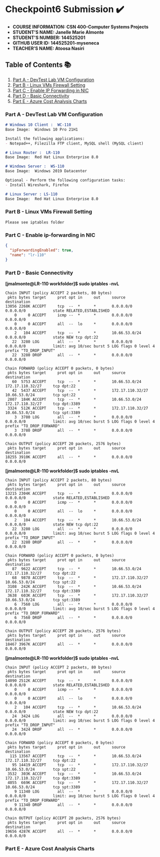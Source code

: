 # Checkpoint6 Submission ✔️

- **COURSE INFORMATION: CSN 400-Computer Systems Projects**
- **STUDENT’S NAME: Janelle Marie Almonte**
- **STUDENT'S NUMBER: 144525201**
- **GITHUB USER ID: 144525201-myseneca**
- **TEACHER’S NAME: Atoosa Nasiri**

## Table of Contents 📚
1. [Part A - DevTest Lab VM Configuration](#part-a---devtest-lab-vm-configuration)
2. [Part B - Linux VMs Firewall Setting](#part-b---linux-vms-firewall-setting)
3. [Part C - Enable IP Forwarding in NIC](#part-c---enable-ip-forwarding-in-nic)
4. [Part D - Basic Connectivity](#part-d---basic-connectivity)
5. [Part E - Azure Cost Analysis Charts](#part-e---azure-cost-analysis-charts)

### Part A - DevTest Lab VM Configuration

```markdown
# Windows 10 Client :  WC-110
Base Image:  Windows 10 Pro 21H1

Install the following applications:  
- Notepad++, Filezilla FTP client, MySQL shell (MySQL client)

# Linux Router :  LR-110
Base Image:  Red Hat Linux Enterprise 8.0

# Windows Server :  WS-110
Base Image:  Windows 2019 Datacenter

Optional - Perform the following configuration tasks:
- Install Wireshark, Firefox

# Linux Server : LS-110
Base Image:  Red Hat Linux Enterprise 8.0
```

### Part B - Linux VMs Firewall Setting

```
Please see iptables folder
```

### Part C - Enable ip-forwarding in NIC

```json
{
  "ipForwardingEnabled": true,
  "name": "lr-110"
}
```

### Part D - Basic Connectivity

**[jmalmonte@LR-110 workfolder]$ sudo iptables -nvL**

```
Chain INPUT (policy ACCEPT 2 packets, 80 bytes)
 pkts bytes target     prot opt in     out     source               destination
13056 2268K ACCEPT     tcp  --  *      *       0.0.0.0/0            0.0.0.0/0            state RELATED,ESTABLISHED
    0     0 ACCEPT     icmp --  *      *       0.0.0.0/0            0.0.0.0/0
    0     0 ACCEPT     all  --  lo     *       0.0.0.0/0            0.0.0.0/0
    2   104 ACCEPT     tcp  --  *      *       10.66.53.0/24        0.0.0.0/0            state NEW tcp dpt:22
   22  3280 LOG        all  --  *      *       0.0.0.0/0            0.0.0.0/0            limit: avg 10/sec burst 5 LOG flags 0 level 4 prefix "TO_DROP_INPUT"
   22  3280 DROP       all  --  *      *       0.0.0.0/0            0.0.0.0/0

Chain FORWARD (policy ACCEPT 0 packets, 0 bytes)
 pkts bytes target     prot opt in     out     source               destination
   60  5753 ACCEPT     tcp  --  *      *       10.66.53.0/24        172.17.110.32/27     tcp dpt:22
   42  5437 ACCEPT     tcp  --  *      *       172.17.110.32/27     10.66.53.0/24        tcp spt:22
 2807  184K ACCEPT     tcp  --  *      *       10.66.53.0/24        172.17.110.32/27     tcp dpt:3389
 3324  512K ACCEPT     tcp  --  *      *       172.17.110.32/27     10.66.53.0/24        tcp spt:3389
    3  3780 LOG        all  --  *      *       0.0.0.0/0            0.0.0.0/0            limit: avg 10/sec burst 5 LOG flags 0 level 4 prefix "TO_DROP_FORWARD"
    3  3780 DROP       all  --  *      *       0.0.0.0/0            0.0.0.0/0

Chain OUTPUT (policy ACCEPT 20 packets, 2576 bytes)
 pkts bytes target     prot opt in     out     source               destination
18255 3910K ACCEPT     all  --  *      *       0.0.0.0/0            0.0.0.0/0
```

**[jmalmonte@LR-110 workfolder]$ sudo iptables -nvL**

```
Chain INPUT (policy ACCEPT 2 packets, 80 bytes)
 pkts bytes target     prot opt in     out     source               destination
13215 2304K ACCEPT     tcp  --  *      *       0.0.0.0/0            0.0.0.0/0            state RELATED,ESTABLISHED
    0     0 ACCEPT     icmp --  *      *       0.0.0.0/0            0.0.0.0/0
    0     0 ACCEPT     all  --  lo     *       0.0.0.0/0            0.0.0.0/0
    2   104 ACCEPT     tcp  --  *      *       10.66.53.0/24        0.0.0.0/0            state NEW tcp dpt:22
   22  3280 LOG        all  --  *      *       0.0.0.0/0            0.0.0.0/0            limit: avg 10/sec burst 5 LOG flags 0 level 4 prefix "TO_DROP_INPUT"
   22  3280 DROP       all  --  *      *       0.0.0.0/0            0.0.0.0/0

Chain FORWARD (policy ACCEPT 0 packets, 0 bytes)
 pkts bytes target     prot opt in     out     source               destination
   87  9622 ACCEPT     tcp  --  *      *       10.66.53.0/24        172.17.110.32/27     tcp dpt:22
   68  9878 ACCEPT     tcp  --  *      *       172.17.110.32/27     10.66.53.0/24        tcp spt:22
 3108  242K ACCEPT     tcp  --  *      *       10.66.53.0/24        172.17.110.32/27     tcp dpt:3389
 3638  603K ACCEPT     tcp  --  *      *       172.17.110.32/27     10.66.53.0/24        tcp spt:3389
    6  7560 LOG        all  --  *      *       0.0.0.0/0            0.0.0.0/0            limit: avg 10/sec burst 5 LOG flags 0 level 4 prefix "TO_DROP_FORWARD"
    6  7560 DROP       all  --  *      *       0.0.0.0/0            0.0.0.0/0

Chain OUTPUT (policy ACCEPT 20 packets, 2576 bytes)
 pkts bytes target     prot opt in     out     source               destination
18467 3967K ACCEPT     all  --  *      *       0.0.0.0/0            0.0.0.0/0
```

**[jmalmonte@LR-110 workfolder]$ sudo iptables -nvL**

```
Chain INPUT (policy ACCEPT 2 packets, 80 bytes)
 pkts bytes target     prot opt in     out     source               destination
14090 2512K ACCEPT     tcp  --  *      *       0.0.0.0/0            0.0.0.0/0            state RELATED,ESTABLISHED
    0     0 ACCEPT     icmp --  *      *       0.0.0.0/0            0.0.0.0/0
    0     0 ACCEPT     all  --  lo     *       0.0.0.0/0            0.0.0.0/0
    2   104 ACCEPT     tcp  --  *      *       10.66.53.0/24        0.0.0.0/0            state NEW tcp dpt:22
   24  3424 LOG        all  --  *      *       0.0.0.0/0            0.0.0.0/0            limit: avg 10/sec burst 5 LOG flags 0 level 4 prefix "TO_DROP_INPUT"
   24  3424 DROP       all  --  *      *       0.0.0.0/0            0.0.0.0/0

Chain FORWARD (policy ACCEPT 0 packets, 0 bytes)
 pkts bytes target     prot opt in     out     source               destination
  115 13567 ACCEPT     tcp  --  *      *       10.66.53.0/24        172.17.110.32/27     tcp dpt:22
   95 14419 ACCEPT     tcp  --  *      *       172.17.110.32/27     10.66.53.0/24        tcp spt:22
 3532  303K ACCEPT     tcp  --  *      *       10.66.53.0/24        172.17.110.32/27     tcp dpt:3389
 4055  669K ACCEPT     tcp  --  *      *       172.17.110.32/27     10.66.53.0/24        tcp spt:3389
    9 11340 LOG        all  --  *      *       0.0.0.0/0            0.0.0.0/0            limit: avg 10/sec burst 5 LOG flags 0 level 4 prefix "TO_DROP_FORWARD"
    9 11340 DROP       all  --  *      *       0.0.0.0/0            0.0.0.0/0

Chain OUTPUT (policy ACCEPT 20 packets, 2576 bytes)
 pkts bytes target     prot opt in     out     source               destination
19656 4287K ACCEPT     all  --  *      *       0.0.0.0/0            0.0.0.0/0
```

### Part E - Azure Cost Analysis Charts
